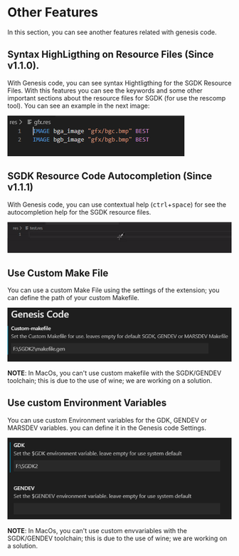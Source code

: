 # Other Features

In this section, you can see another features related with genesis code.

## Syntax HighLigthing on Resource Files (Since v1.1.0).

With Genesis code, you can see syntax Hightligthing for the SGDK Resource Files. With this features you can see the keywords and some other important sections about the resource files for SGDK (for use the rescomp tool). You can see an example in the next image:

![syntax](img/syntax.png)

## SGDK Resource Code Autocompletion (Since v1.1.1)

With Genesis code, you can use contextual help (<kbd>ctrl</kbd>+<kbd>space</kbd>) for see the autocompletion help for the SGDK resource files.

![testautocomplete](img/testautocomplete.gif)

## Use Custom Make File

You can use a custom Make File using the settings of the extension; you can define the path of your custom Makefile.

![makefilecustom](img/makefile.png)

**NOTE**: In MacOs, you can't use custom makefile with the SGDK/GENDEV toolchain; this is due to the use of wine; we are working on a solution.

## Use custom Environment Variables

You can use custom Environment variables for the GDK, GENDEV or MARSDEV variables. you can define it in the Genesis code Settings.

![envvariables](img/envvariables.png)

**NOTE**: In MacOs, you can't use custom envvariables with the SGDK/GENDEV toolchain; this is due to the use of wine; we are working on a solution.